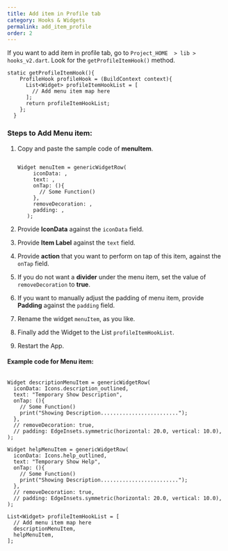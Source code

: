 ```yaml
---
title: Add item in Profile tab
category: Hooks & Widgets
permalink: add_item_profile
order: 2
---
```



If you want to add item in profile tab, go to `Project_HOME  > lib > hooks_v2.dart`. Look for the `getProfileItemHook()` method.

```
static getProfileItemHook(){
    ProfileHook profileHook = (BuildContext context){
      List<Widget> profileItemHookList = [
        // Add menu item map here
      ];
      return profileItemHookList;
    };
  }
```

### Steps to Add Menu item: 

1. Copy and paste the sample code of **menuItem**.
   
   ```

   Widget menuItem = genericWidgetRow(
        iconData: ,
        text: ,
        onTap: (){
          // Some Function()
        },
        removeDecoration: ,
        padding: ,
      );

      ```
2. Provide **IconData** against the `iconData` field.
3. Provide **Item Label** against the `text` field.
4. Provide **action** that you want to perform on tap of this item, against the `onTap` field.
5. If you do not want a **divider** under the menu item, set the value of `removeDecoration` to **true**.
6. If you want to manually adjust the padding of menu item, provide **Padding** against the `padding` field.
7. Rename the widget `menuItem`, as you like.
8. Finally add the Widget to the List `profileItemHookList`.
9. Restart the App.

#### Example code for Menu item:

```

Widget descriptionMenuItem = genericWidgetRow(
  iconData: Icons.description_outlined,
  text: "Temporary Show Description",
  onTap: (){
    // Some Function()
    print("Showing Description.........................");
  },
  // removeDecoration: true,
  // padding: EdgeInsets.symmetric(horizontal: 20.0, vertical: 10.0),
);

Widget helpMenuItem = genericWidgetRow(
  iconData: Icons.help_outlined,
  text: "Temporary Show Help",
  onTap: (){
    // Some Function()
    print("Showing Description.........................");
  },
  // removeDecoration: true,
  // padding: EdgeInsets.symmetric(horizontal: 20.0, vertical: 10.0),
);

List<Widget> profileItemHookList = [
  // Add menu item map here
  descriptionMenuItem,
  helpMenuItem,
];

```